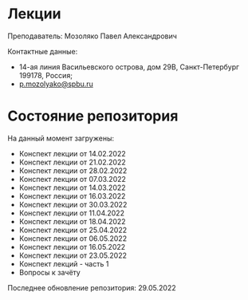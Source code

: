 # Лекции

Преподаватель: Мозоляко Павел Александрович

Контактные данные:
+ 14-ая линия Васильевского острова, дом 29B, Санкт-Петербург 199178, Россия;
+ p.mozolyako@spbu.ru

# Состояние репозитория

На данный момент загружены:
+ Конспект лекции от 14.02.2022
+ Конспект лекции от 21.02.2022
+ Конспект лекции от 28.02.2022
+ Конспект лекции от 07.03.2022
+ Конспект лекции от 14.03.2022
+ Конспект лекции от 16.03.2022
+ Конспект лекции от 30.03.2022
+ Конспект лекции от 11.04.2022
+ Конспект лекции от 18.04.2022
+ Конспект лекции от 25.04.2022
+ Конспект лекции от 06.05.2022
+ Конспект лекции от 16.05.2022
+ Конспект лекции от 23.05.2022
+ Конспект лекций - часть 1
+ Вопросы к зачёту

Последнее обновление репозитория: 29.05.2022
